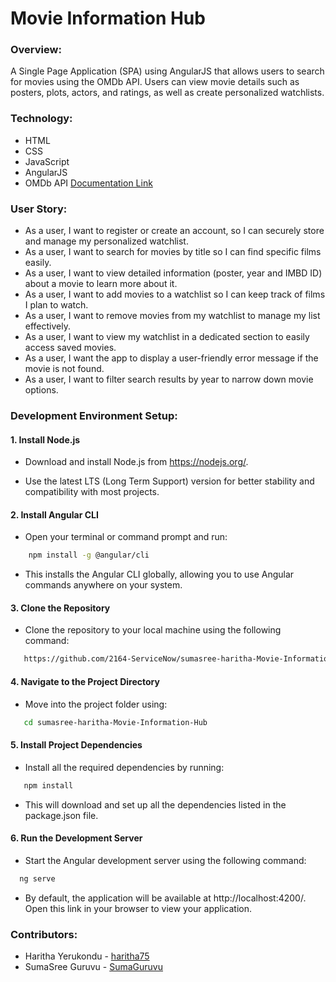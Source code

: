 # Movie Information Hub

### Overview:

A Single Page Application (SPA) using AngularJS that allows users to search for movies using the OMDb API. Users can view movie details such as posters, plots, actors, and ratings, as well as create personalized watchlists.

### Technology:

- HTML
- CSS
- JavaScript
- AngularJS
- OMDb API [Documentation Link](http://www.omdbapi.com/)

### User Story:

- As a user, I want to register or create an account, so I can securely store and manage my personalized watchlist.
- As a user, I want to search for movies by title so I can find specific films easily.
- As a user, I want to view detailed information (poster, year and IMBD ID) about a movie to learn more about it.
- As a user, I want to add movies to a watchlist so I can keep track of films I plan to watch.
- As a user, I want to remove movies from my watchlist to manage my list effectively.
- As a user, I want to view my watchlist in a dedicated section to easily access saved movies.
- As a user, I want the app to display a user-friendly error message if the movie is not found.
- As a user, I want to filter search results by year to narrow down movie options.

### Development Environment Setup:

#### 1. Install Node.js

- Download and install Node.js from https://nodejs.org/.

- Use the latest LTS (Long Term Support) version for better stability and compatibility with most projects.

#### 2. Install Angular CLI

- Open your terminal or command prompt and run:

```bash
    npm install -g @angular/cli
```

- This installs the Angular CLI globally, allowing you to use Angular commands anywhere on your system.

#### 3. Clone the Repository

- Clone the repository to your local machine using the following command:

```bash
   https://github.com/2164-ServiceNow/sumasree-haritha-Movie-Information-Hub
```

#### 4. Navigate to the Project Directory

- Move into the project folder using:

```bash
   cd sumasree-haritha-Movie-Information-Hub
```

#### 5. Install Project Dependencies

- Install all the required dependencies by running:

```bash
   npm install
```

- This will download and set up all the dependencies listed in the package.json file.

#### 6. Run the Development Server

- Start the Angular development server using the following command:

```bash
  ng serve
```

- By default, the application will be available at http://localhost:4200/. Open this link in your browser to view your application.

### Contributors:

- Haritha Yerukondu - [haritha75](https://github.com/haritha75)
- SumaSree Guruvu - [SumaGuruvu](https://github.com/SumaGuruvu)
